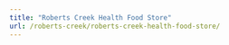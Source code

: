 ```yaml
---
title: "Roberts Creek Health Food Store"
url: /roberts-creek/roberts-creek-health-food-store/
---
```

